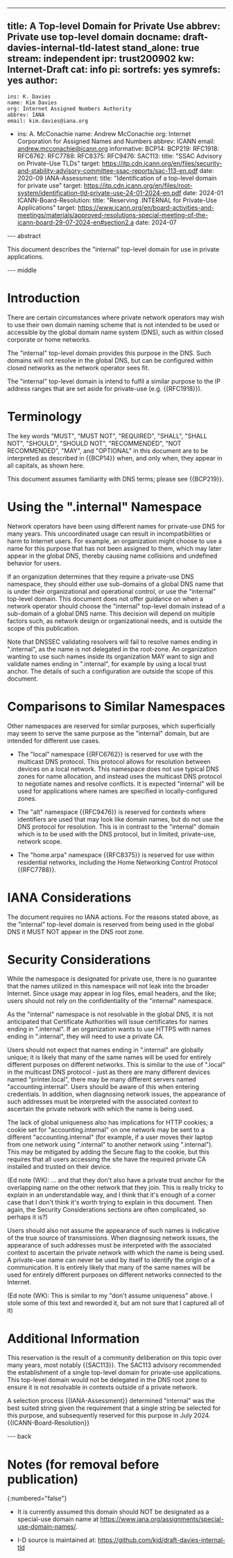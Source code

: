 ---
title: A Top-level Domain for Private Use
abbrev: Private use top-level domain
docname: draft-davies-internal-tld-latest
stand_alone: true
stream: independent
ipr: trust200902
kw: Internet-Draft
cat: info
pi:
  sortrefs: yes
  symrefs: yes
author:
  -
    ins: K. Davies
    name: Kim Davies
    org: Internet Assigned Numbers Authority
    abbrev: IANA
    email: kim.davies@iana.org
  -
    ins: A. McConachie
    name: Andrew McConachie
    org: Internet Corporation for Assigned Names and Numbers
    abbrev: ICANN
    email: andrew.mcconachie@icann.org
informative:
  BCP14:
  BCP219:
  RFC1918:
  RFC6762:
  RFC7788:
  RFC8375:
  RFC9476:
  SAC113:
    title: "SSAC Advisory on Private-Use TLDs"
    target: https://itp.cdn.icann.org/en/files/security-and-stability-advisory-committee-ssac-reports/sac-113-en.pdf
    date: 2020-09
  IANA-Assessment:
    title: "Identification of a top-level domain for private use"
    target: https://itp.cdn.icann.org/en/files/root-system/identification-tld-private-use-24-01-2024-en.pdf
    date: 2024-01
  ICANN-Board-Resolution:
    title: "Reserving .INTERNAL for Private-Use Applications"
    target: https://www.icann.org/en/board-activities-and-meetings/materials/approved-resolutions-special-meeting-of-the-icann-board-29-07-2024-en#section2.a
    date: 2024-07

--- abstract

This document describes the "internal" top-level domain for
use in private applications.

--- middle

# Introduction

There are certain circumstances where private network operators may wish to use
their own domain naming scheme that is not intended to be used or accessible by
the global domain name system (DNS), such as within closed corporate or home
networks.

The "internal" top-level domain provides this purpose in the DNS. Such domains
will not resolve in the global DNS, but can be configured within closed networks
as the network operator sees fit.

The "internal" top-level domain is intend to fulfil a similar purpose to the IP
address ranges that are set aside for private-use (e.g. {{RFC1918}}).

# Terminology

The key words "MUST", "MUST NOT", "REQUIRED", "SHALL", "SHALL NOT", "SHOULD",
"SHOULD NOT", "RECOMMENDED", "NOT RECOMMENDED", "MAY", and "OPTIONAL" in this
document are to be interpreted as described in {{BCP14}} when,
and only when, they appear in all capitals, as shown here.

This document assumes familiarity with DNS terms; please see {{BCP219}}.

# Using the ".internal" Namespace

Network operators have been using different names for private-use DNS for many
years. This uncoordinated usage can result in incompatibilities or harm to
Internet users. For example, an organization might choose to use a name for
this purpose that has not been assigned to them, which may later appear in the
global DNS, thereby causing name collisions and undefined behavior for users.

If an organization determines that they require a private-use DNS namespace,
they should either use sub-domains of a global DNS name that is under their
organizational and operational control, or use the "internal" top-level domain.
This document does not offer guidance on when a network operator should choose
the "internal" top-level domain instead of a sub-domain of a global DNS name.
This decision will depend on multiple factors such, as network design or
organizational needs, and is outside the scope of this publication.

Note that DNSSEC validating resolvers will fail to resolve names ending in
".internal", as the name is not delegated in the root-zone.  An organization
wanting to use such names inside its organization MAY want to sign and validate
names ending in ".internal", for example by using a local trust anchor. The
details of such a configuration are outside the scope of this document.

# Comparisons to Similar Namespaces

Other namespaces are reserved for similar purposes, which superficially may
seem to serve the same purpose as the "internal" domain, but are intended for
different use cases.

* The "local" namespace {{RFC6762}} is reserved for use with the multicast DNS
  protocol. This protocol allows for resolution between devices on a local
  network. This namespace does not use typical DNS zones for name allocation,
  and instead uses the multicast DNS protocol to negotiate names and resolve
  conflicts. It is expected "internal" will be used for applications where
  names are specified in locally-configured zones.

* The "alt" namespace {{RFC9476}} is reserved for contexts where identifiers
  are used that may look like domain names, but do not use the DNS protocol for
  resolution. This is in contrast to the "internal" domain which is to be used
  with the DNS protocol, but in limited, private-use, network scope.

* The "home.arpa" namespace {{RFC8375}} is reserved for use within residential
  networks, including the Home Networking Control Protocol {{RFC7788}}.

# IANA Considerations

The document requires no IANA actions. For the reasons stated above,
as the "internal" top-level domain is reserved from being used in the global
DNS it MUST NOT appear in the DNS root zone.

# Security Considerations

While the namespace is designated for private use, there is no
guarantee that the names utilized in this namespace will not leak into
the broader Internet. Since usage may appear in log files, email headers,
and the like; users should not rely on the confidentiality of the
"internal" namespace.

As the "internal" namespace is not resolvable in the global DNS, it is not
anticipated that Certificate Authorities will issue certificates for names
ending in ".internal". If an organization wants to use HTTPS with names ending
in ".internal", they will need to use a private CA.

Users should not expect that names ending in ".internal" are globally unique;
it is likely that many of the same names will be used for entirely different
purposes on different networks. This is similar to the use of ".local" in the
multicast DNS protocol - just as there are many different devices named
"printer.local", there may be many different servers named
"accounting.internal". Users should be aware of this when entering credentials.
In addition, when diagnosing network issues, the appearance of such addresses
must be interpreted with the associated context to ascertain the private
network with which the name is being used.

The lack of global uniqueness also has implications for HTTP cookies; a cookie
set for "accounting.internal" on one network may be sent to a different
"accounting.internal" (for example, if a user moves their laptop from one
network using ".internal" to another network using ".internal"). This may be
mitigated by adding the Secure flag to the cookie, but this requires that all
users accessing the site have the required private CA installed and trusted on
their device.

(Ed note (WK): ... and that they don't also have a private trust
anchor for the overlapping name on the other network that they join. This is
really tricky to explain in an understandable way, and I think that it's enough
of a corner case that I don't think it's worth trying to explain in this
document. Then again, the Security Considerations sections are often
complicated, so perhaps it is?)

Users should also not assume the appearance of such names is indicative of the
true source of transmissions. When diagnosing network issues, the appearance of
such addresses must be interpreted with the associated context to ascertain the
private network with which the name is being used. A private-use name can never
be used by itself to identify the origin of a communication. It is entirely
likely that many of the same names will be used for entirely different purposes
on different networks connected to the Internet.

(Ed note (WK): This is similar to my "don't assume uniqueness" above. I stole
some of this text and reworded it, but am not sure that I captured all of it)

# Additional Information

This reservation is the result of a community deliberation on this topic over
many years, most notably {{SAC113}}. The SAC113 advisory recommended the
establishment of a single top-level domain for private-use applications. This
top-level domain would not be delegated in the DNS root zone to ensure it is
not resolvable in contexts outside of a private network.

A selection process {{IANA-Assessment}} determined "internal" was the best
suited string given the requirement that a single string be selected for this
purpose, and subsequently reserved for this purpose in July 2024.
{{ICANN-Board-Resolution}}

--- back

# Notes (for removal before publication)
{:numbered="false"}

* It is currently assumed this domain should NOT be designated as a special-use
domain name at <https://www.iana.org/assignments/special-use-domain-names/>.

* I-D source is maintained at:
  <https://github.com/kjd/draft-davies-internal-tld>
